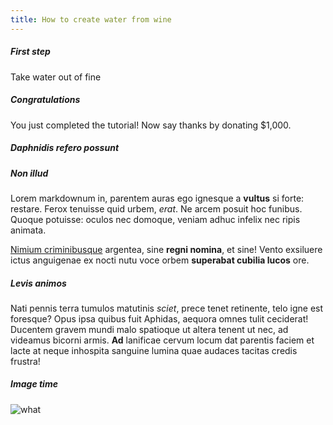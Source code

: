 ```yaml
---
title: How to create water from wine
---
```


##### First step

Take water out of fine

##### Congratulations

You just completed the tutorial! Now say thanks by donating $1,000.

##### Daphnidis refero possunt

##### Non illud

Lorem markdownum in, parentem auras ego ignesque a **vultus** si forte: restare.
Ferox tenuisse quid urbem, _erat_. Ne arcem posuit hoc funibus. Quoque potuisse:
oculos nec domoque, veniam adhuc infelix nec ripis animata.

[Nimium criminibusque](http://www.pio-caelo.io/alterclausaeque) argentea, sine
**regni nomina**, et sine! Vento exsiluere ictus anguigenae ex nocti nutu voce
orbem **superabat cubilia lucos** ore.

##### Levis animos

Nati pennis terra tumulos matutinis _sciet_, prece tenet retinente, telo igne
est foresque? Opus ipsa quibus fuit Aphidas, aequora omnes tulit ceciderat!
Ducentem gravem mundi malo spatioque ut altera tenent ut nec, ad videamus
bicorni armis. **Ad** lanificae cervum locum dat parentis faciem et lacte at
neque inhospita sanguine lumina quae audaces tacitas credis frustra!

##### Image time

![what](https://images.unsplash.com/photo-1506946526854-9aad1ec915cb?ixlib=rb-1.2.1&ixid=MnwxMjA3fDB8MHxwaG90by1wYWdlfHx8fGVufDB8fHx8&auto=format&fit=crop&w=387&q=80)
